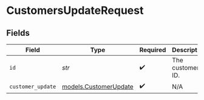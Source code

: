 # CustomersUpdateRequest


## Fields

| Field                                                | Type                                                 | Required                                             | Description                                          |
| ---------------------------------------------------- | ---------------------------------------------------- | ---------------------------------------------------- | ---------------------------------------------------- |
| `id`                                                 | *str*                                                | :heavy_check_mark:                                   | The customer ID.                                     |
| `customer_update`                                    | [models.CustomerUpdate](../models/customerupdate.md) | :heavy_check_mark:                                   | N/A                                                  |